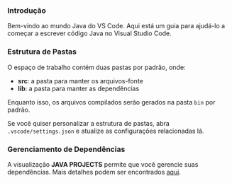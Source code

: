 ### Introdução

Bem-vindo ao mundo Java do VS Code. Aqui está um guia para ajudá-lo a começar a escrever código Java no Visual Studio Code.

### Estrutura de Pastas

O espaço de trabalho contém duas pastas por padrão, onde:

- **src**: a pasta para manter os arquivos-fonte
- **lib**: a pasta para manter as dependências

Enquanto isso, os arquivos compilados serão gerados na pasta `bin` por padrão.

Se você quiser personalizar a estrutura de pastas, abra `.vscode/settings.json` e atualize as configurações relacionadas lá.

### Gerenciamento de Dependências

A visualização **JAVA PROJECTS** permite que você gerencie suas dependências. Mais detalhes podem ser encontrados [aqui](https://code.visualstudio.com/docs/java/java-project).
